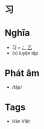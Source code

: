 # 习

# Nghĩa
* 习 = [冫](冫.md) [乙](乙.md)
* (v) luyện tập

# Phát âm
* /tập/

# Tags
* Hán Việt

<script>window.HANZI_FIELD='习';</script>
